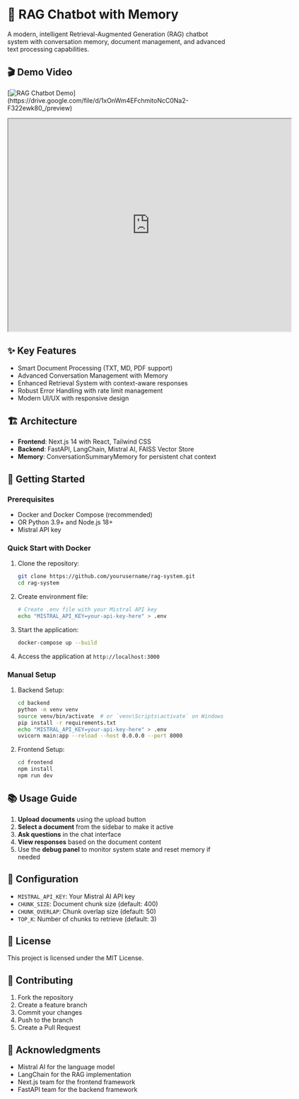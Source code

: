# 🤖 RAG Chatbot with Memory

A modern, intelligent Retrieval-Augmented Generation (RAG) chatbot system with conversation memory, document management, and advanced text processing capabilities.

## 🎬 Demo Video

[![RAG Chatbot Demo](https://drive.google.com/uc?export=view&id=1xOnWm4EFchmitoNcC0Na2-F322ewk80_)](https://drive.google.com/file/d/1xOnWm4EFchmitoNcC0Na2-F322ewk80_/preview)

<iframe src="https://drive.google.com/file/d/1xOnWm4EFchmitoNcC0Na2-F322ewk80_/preview" width="640" height="480" allow="autoplay"></iframe>


## ✨ Key Features

- Smart Document Processing (TXT, MD, PDF support)
- Advanced Conversation Management with Memory
- Enhanced Retrieval System with context-aware responses
- Robust Error Handling with rate limit management
- Modern UI/UX with responsive design

## 🏗️ Architecture

- **Frontend**: Next.js 14 with React, Tailwind CSS
- **Backend**: FastAPI, LangChain, Mistral AI, FAISS Vector Store
- **Memory**: ConversationSummaryMemory for persistent chat context

## 🚀 Getting Started

### Prerequisites

- Docker and Docker Compose (recommended)
- OR Python 3.9+ and Node.js 18+
- Mistral API key

### Quick Start with Docker

1. Clone the repository:
   ```bash
   git clone https://github.com/yourusername/rag-system.git
   cd rag-system
   ```

2. Create environment file:
   ```bash
   # Create .env file with your Mistral API key
   echo "MISTRAL_API_KEY=your-api-key-here" > .env
   ```

3. Start the application:
   ```bash
   docker-compose up --build
   ```

4. Access the application at `http://localhost:3000`

### Manual Setup

1. Backend Setup:
   ```bash
   cd backend
   python -m venv venv
   source venv/bin/activate  # or `venv\Scripts\activate` on Windows
   pip install -r requirements.txt
   echo "MISTRAL_API_KEY=your-api-key-here" > .env
   uvicorn main:app --reload --host 0.0.0.0 --port 8000
   ```

2. Frontend Setup:
   ```bash
   cd frontend
   npm install
   npm run dev
   ```

## 📚 Usage Guide

1. **Upload documents** using the upload button
2. **Select a document** from the sidebar to make it active
3. **Ask questions** in the chat interface
4. **View responses** based on the document content
5. Use the **debug panel** to monitor system state and reset memory if needed

## 🔧 Configuration

- `MISTRAL_API_KEY`: Your Mistral AI API key
- `CHUNK_SIZE`: Document chunk size (default: 400)
- `CHUNK_OVERLAP`: Chunk overlap size (default: 50)
- `TOP_K`: Number of chunks to retrieve (default: 3)

## 📝 License

This project is licensed under the MIT License.

## 🤝 Contributing

1. Fork the repository
2. Create a feature branch
3. Commit your changes
4. Push to the branch
5. Create a Pull Request

## 🙏 Acknowledgments

- Mistral AI for the language model
- LangChain for the RAG implementation
- Next.js team for the frontend framework
- FastAPI team for the backend framework 